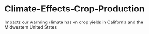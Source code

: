 # Climate-Effects-Crop-Production

Impacts our warming climate has on crop yields in California and the Midwestern United States
